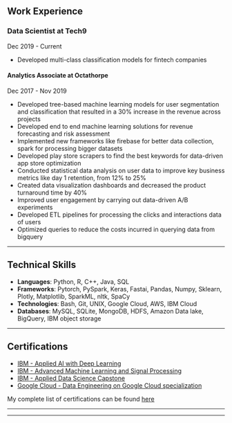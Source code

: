 ## Work Experience 

### Data Scientist at Tech9
Dec 2019 - Current
- Developed multi-class classification models for fintech companies
 
#### Analytics Associate at Octathorpe
Dec 2017 - Nov 2019
- Developed tree-based machine learning models for user segmentation and classification that resulted in a 30% increase in the revenue across projects
- Developed end to end machine learning solutions for revenue forecasting and risk assessment
- Implemented new frameworks like firebase for better data collection, spark for processing bigger datasets
- Developed play store scrapers to find the best keywords for data-driven app store optimization
- Conducted statistical data analysis on user data to improve key business metrics like day 1 retention, from 12% to 25%
- Created data visualization dashboards and decreased the product turnaround time by 40%
- Improved user engagement by carrying out data-driven A/B experiments
- Developed ETL pipelines for processing the clicks and interactions data of users
- Optimized queries to reduce the costs incurred in querying data from bigquery


---
## Technical Skills
- **Languages**: Python, R, C++, Java, SQL
- **Frameworks**: Pytorch, PySpark, Keras, Fastai, Pandas, Numpy, Sklearn, Plotly, Matplotlib, SparkML, nltk, SpaCy
- **Technologies**: Bash, Git, UNIX, Google Cloud, AWS, IBM Cloud
- **Databases**: MySQL, SQLite, MongoDB, HDFS, Amazon Data lake, BigQuery, IBM object storage
  
---
## Certifications

- [IBM - Applied AI with Deep Learning](https://www.youracclaim.com/badges/a776be3a-99b4-44f5-b343-53edf3adc021)
- [IBM - Advanced Machine Learning and Signal Processing](https://www.youracclaim.com/badges/fcf4c1fa-85f1-4640-9c45-f6ed849acb00)
- [IBM - Applied Data Science Capstone](https://www.youracclaim.com/badges/25608eae-5bef-4381-84b1-d5c101d129c0/public_url)
- [Google Cloud - Data Engineering on Google Cloud specialization](https://www.coursera.org/account/accomplishments/specialization/certificate/TT5RGYBZUGU2?utm_medium=certificate&utm_source=link&utm_campaign=copybutton_certificate)

My complete list of certifications can be found [here](./certifications.md)

---




---

